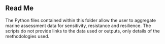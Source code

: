 ## Read Me 

The Python files contained within this folder allow the user to aggregate marine assessment data for sensitivity, resistance and resilience. The scripts do not provide links to the data used or outputs, only details of the methodologies used.
